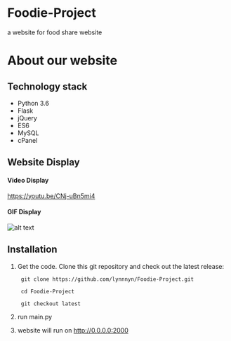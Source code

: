 # Foodie-Project
a website for food share website

# About our website
## Technology stack
* Python 3.6
* Flask
* jQuery
* ES6
* MySQL
* cPanel

## Website Display 
#### Video Display
<https://youtu.be/CNj-uBn5mi4>

#### GIF Display
![alt text](http://g.recordit.co/hSySN0cGZg.gif)




## Installation
1. Get the code. Clone this git repository and check out the latest release:

        git clone https://github.com/lynnnyn/Foodie-Project.git
        
        cd Foodie-Project
        
        git checkout latest

2. run main.py

3. website will run on http://0.0.0.0:2000

